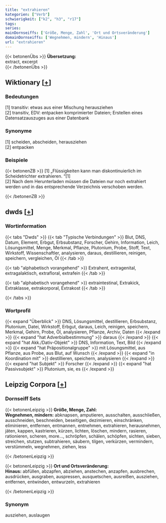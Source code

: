 ```yaml
---
title: "extrahieren"
kategorien: ["Verb"]
schwierigkeit: ["k2", "h3", "r17"]
tags:
series:
mainDornseiffs: ['Größe, Menge, Zahl', 'Ort und Ortsveränderung']
domainDornseiffs: ['Wegnehmen, mindern', 'Hinaus']
url: "extrahieren"
---
```


{{< betonenÜbs >}}
**Übersetzung:**  
extract, excerpt  
{{< /betonenÜbs >}}

## Wiktionary [[+](https://de.wiktionary.org/wiki/extrahieren)]

### Bedeutungen
[1] transitiv: etwas aus einer Mischung herausziehen  
[2] transitiv, EDV: entpacken komprimierter Dateien; Erstellen eines Datensatzauszuges aus einer Datenbank  

### Synonyme
[1] scheiden, abscheiden, herausziehen  
[2] entpacken  

### Beispiele
{{< betonenZB >}}
[1] „Flüssigkeiten kann man diskontinuierlich im Scheidetrichter extrahieren. “[1]  
[2] Nach dem Herunterladen müssen die Dateien nur noch extrahiert werden und in das entsprechende Verzeichnis verschoben werden.  

{{< /betonenZB >}}


## dwds [[+](https://www.dwds.de/wb/extrahieren)]

### Wortinformation
{{< tabs "Dwds" >}}
{{< tab "Typische Verbindungen" >}}
Blut, DNS, Datum, Element, Erbgut, Erbsubstanz, Forscher, Gehirn, Information, Leich, Lösungsmittel, Menge, Merkmal, Pflanze, Plutonium, Probe, Stoff, Text, Wirkstoff, Wissenschaftler, analysieren, daraus, destillieren, reinigen, speichern, vergleichen, Öl
{{< /tab >}}

{{< tab "alphabetisch vorangehend" >}}
Extrahent, extragenital, extragalaktisch, extrafloral, extrafein
{{< /tab >}}

{{< tab "alphabetisch vorangehend" >}}
extraintestinal, Extrakick, Extraklasse, extrakorporal, Extrakost
{{< /tab >}}

{{< /tabs >}}

### Wortprofil
{{< expand "Überblick" >}} DNS, Lösungsmittel, destillieren, Erbsubstanz, Plutonium, Datei, Wirkstoff, Erbgut, daraus, Leich, reinigen, speichern, Merkmal, Gehirn, Probe, Öl, analysieren, Pflanze, Archiv, Daten {{< /expand >}}
{{< expand "hat Adverbialbestimmung" >}} daraus {{< /expand >}}
{{< expand "hat Akk./Dativ-Objekt" >}} DNS, Information, Text, Bild {{< /expand >}}
{{< expand "hat Präpositionalgruppe" >}} mit Lösungsmittel, aus Pflanze, aus Probe, aus Blut, auf Wunsch {{< /expand >}}
{{< expand "in Koordination mit" >}} destillieren, speichern, analysieren {{< /expand >}}
{{< expand "hat Subjekt" >}} Forscher {{< /expand >}}
{{< expand "hat Passivsubjekt" >}} Plutonium, sie, es {{< /expand >}}

## Leipzig Corpora [[+](https://corpora.uni-leipzig.de/en/res?word=extrahieren&corpusId=deu_newscrawl-public_2018)]

### Dornseiff Sets
{{< betonenLeipzig >}}
**Größe, Menge, Zahl:**  
**Wegnehmen, mindern:** abknapsen, amputieren, ausschalten, ausschließen, ausschneiden, beschneiden, beseitigen, dezimieren, einschränken, eliminieren, entfernen, entmannen, entnehmen, extrahieren, herausnehmen, jäten, kappen, kastrieren, kürzen, lichten, löschen, mindern, rasieren, rationieren, scheren, more..., schröpfen, schälen, schöpfen, sichten, sieben, streichen, stutzen, subtrahieren, säubern, tilgen, verkürzen, vermindern, verstümmeln, wegnehmen, ziehen, less  

{{< /betonenLeipzig >}}


{{< betonenLeipzig >}}
**Ort und Ortsveränderung:**  
**Hinaus:** abfüllen, abzapfen, abziehen, anstechen, anzapfen, ausbrechen, ausdrücken, ausgraben, auspressen, ausquetschen, ausreißen, ausziehen, entfernen, entwinden, entwurzeln, extrahieren  

{{< /betonenLeipzig >}}

### Synonym
ausziehen, auslaugen

